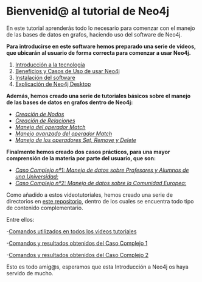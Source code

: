 # Bienvenid@ al tutorial de Neo4j

En este tutorial aprenderás todo lo necesario para comenzar con el manejo de las bases de datos en grafos, haciendo uso del software de Neo4j.

**Para introducirse en este software hemos preparado una serie de videos, que ubicarán al usuario de forma correcta para comenzar a usar Neo4j.**
1. [Introducción a la tecnología](https://www.youtube.com/watch?v=PgypzLFFUf8&t=2s)
2. [Beneficios y Casos de Uso de usar Neo4j](https://www.youtube.com/watch?v=zdFK9-HBczg&t=4s)
3. [Instalación del software]()
4. [Explicación de Neo4j Desktop](https://www.youtube.com/watch?v=Wn5qooV5TXc)

**Además, hemos creado una serie de tutoriales básicos sobre el manejo de las bases de datos en grafos dentro de Neo4j:**
- [_Creación de Nodos_]()
- [_Creación de Relaciones_]()
- [_Manejo del operador Match_](https://www.youtube.com/watch?v=UaQ3jn0Rzvk&t=1s)
- [_Manejo avanzado del operador Match_](https://www.youtube.com/watch?v=Vl6-5cWz6ig&t=11s)
- [_Manejo de los operadores Set, Remove y Delete_](https://www.youtube.com/watch?v=F2CfkPZf-5s&t=6s)

**Finalmente hemos creado dos casos prácticos, para una mayor comprensión de la materia por parte del usuario, que son:**
- [_Caso Complejo nº1: Manejo de datos sobre Profesores y Alumnos de una Universidad:_]()
- [_Caso Complejo nº2: Manejo de datos sobre la Comunidad Europea:_](https://youtu.be/8tQAAaEsb8s)

Como añadido a estos videotutoriales, hemos creado una serie de directorios en [este repositorio](https://github.com/PW-Neo4j-Isa-Pablo/Neo4j), dentro de los cuales se encuentra todo tipo de contenido complementario.

Entre ellos: 

-[Comandos utilizados en todos los videos tutoriales](https://github.com/PW-Neo4j-Isa-Pablo/Neo4j/blob/master/Ejercicios/Básicos/Documento_De_Comandos.pdf)

-[Comandos y resultados obtenidos del Caso Complejo 1](https://github.com/PW-Neo4j-Isa-Pablo/Neo4j/blob/master/Ejercicios/Casos_Complejos/2_Comunidad_Europea/Comandos_Comunidad_Europea.pdf)

-[Comandos y resultados obtenidos del Caso Complejo 2](https://github.com/PW-Neo4j-Isa-Pablo/Neo4j/blob/master/Ejercicios/Casos_Complejos/2_Profesores_Alumnos/Comandos_Profesores_Alumnos.pdf)

Esto es todo amig@s, esperamos que esta Introducción a Neo4j os haya servido de mucho.

